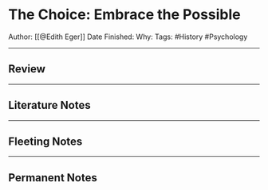 # The Choice: Embrace the Possible
Author: [[@Edith Eger]]
Date Finished:
Why:
Tags: #History #Psychology

---

## Review

---

## Literature Notes

---

## Fleeting Notes

---

## Permanent Notes